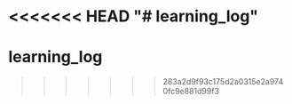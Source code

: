<<<<<<< HEAD
"# learning_log" 
=======
# learning_log
>>>>>>> 283a2d9f93c175d2a0315e2a9740fc9e881d99f3
